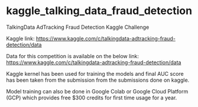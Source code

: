 # kaggle_talking_data_fraud_detection
TalkingData AdTracking Fraud Detection Kaggle Challenge

Kaggle link:
https://www.kaggle.com/c/talkingdata-adtracking-fraud-detection/data


Data for this competition is available on the below link:
https://www.kaggle.com/c/talkingdata-adtracking-fraud-detection/data

Kaggle kernel has been used for training the models and final AUC score has been taken from the submission from the 
submissions done on kaggle.

Model training can also be done in Google Colab or Google Cloud Platform (GCP) which provides free $300 credits 
for first time usage for a year.

